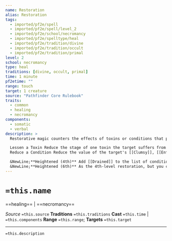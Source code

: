 ```yaml
---
name: Restoration
alias: Restoration
tags:
  - imported/pf2e/spell
  - imported/pf2e/spell/level_2
  - imported/pf2e/school/necromancy
  - imported/pf2e/spelltype/heal
  - imported/pf2e/tradition/divine
  - imported/pf2e/tradition/occult
  - imported/pf2e/tradition/primal
level: 2
school: necromancy
type: heal
traditions: [divine, occult, primal]
time: 1 minute
pf2etime: ""
range: touch
target: 1 creature
source: "Pathfinder Core Rulebook"
traits:
  - common
  - healing
  - necromancy
components:
  - somatic
  - verbal
description: >
  Restorative magic counters the effects of toxins or conditions that prevent a creature from functioning at its best. When you cast restoration, choose to either reduce a condition or lessen the effect of a toxin. A creature can benefit from only one restoration spell each day, and it can't benefit from restoration more than once to reduce the stage of the same exposure to a given toxin.

  Lessen a Toxin Reduce the stage of one toxin the target suffers from by one stage. This can't reduce the stage below stage 1 or cure the affliction.
  Reduce a Condition Reduce the value of the target's [[Clumsy]], [[Enfeebled]], or [[Stupefied]] condition by 2. You can instead reduce two of the listed conditions by 1 each.

  &NewLine;**Heightened (4th)** Add [[Drained]] to the list of conditions you can reduce. When you lessen a toxin, reduce the stage by two. You also gain a third option that allows you to reduce the target's [[Doomed]] value by 1. You can't use this to reduce a permanent Doomed condition.
  &NewLine;**Heightened (6th)** As the 4th-level restoration, but you can reduce a permanent Doomed condition if you add a spellcasting action and a material component while Casting the Spell, during which you provide 100 gp worth of diamond dust as a cost.
---
```

# `=this.name`
==healing== | ==necromancy==

*Source* `=this.source`
**Traditions** `=this.traditions`
**Cast** `=this.time` | `=this.components`
**Range** `=this.range`; **Targets** `=this.target`

***
`=this.description`